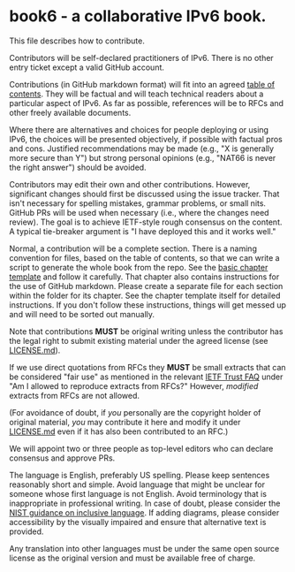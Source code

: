 # book6 - a collaborative IPv6 book.

This file describes how to contribute.

Contributors will be self-declared practitioners of IPv6. There is no other entry ticket except a valid GitHub account.

Contributions (in GitHub markdown format) will fit into an agreed [table of contents](Contents.md). They will be factual and will teach technical readers about a particular aspect of IPv6. As far as possible, references will be to RFCs and other freely available documents.

Where there are alternatives and choices for people deploying or using IPv6, the choices will be presented objectively, if possible with factual pros and cons. Justified recommendations may be made (e.g., "X is generally more secure than Y") but strong personal opinions (e.g., "NAT66 is never the right answer") should be avoided.

Contributors may edit their own and other contributions. However, significant changes should first be discussed using the issue tracker. That isn't necessary for spelling mistakes, grammar problems, or small nits. GitHub PRs will be used when necessary (i.e., where the changes need review). The goal is to achieve IETF-style rough consensus on the content. A typical tie-breaker argument is "I have deployed this and it works well."

Normal, a contribution will be a complete section. There is a naming convention for files, based on the table of contents, so that we can write a script to generate the whole book from the repo. See the [basic chapter template](99.%20Chapter%20Template/99.%20Chapter%20Template.md) and follow it carefully.
That chapter also contains instructions for the use of GitHub markdown.  Please create a separate file for each section within the folder for its chapter. See the chapter template itself for detailed instructions. If you don't follow these instructions, things will get messed up and will need to be sorted out manually.

Note that contributions **MUST** be original writing unless the contributor has the legal right to submit existing material under the agreed license (see [LICENSE.md](LICENSE.md)).

If we use direct quotations from RFCs they **MUST** be small extracts that can be considered "fair use" as mentioned in the relevant [IETF Trust FAQ](https://trustee.ietf.org/about/faq/#reproducing-rfcs) under "Am I allowed to reproduce extracts from RFCs?" However, *modified* extracts from RFCs are not allowed.

(For avoidance of doubt, if *you* personally are the copyright holder of original material, *you* may contribute it here and modify it under [LICENSE.md](LICENSE.md) even if it has also been contributed to an RFC.)

We will appoint two or three people as top-level editors who can declare consensus and approve PRs.

The language is English, preferably US spelling. Please keep sentences reasonably short and simple. Avoid language that might be unclear for someone whose first language is not English. Avoid terminology that is inappropriate in professional writing. In case of doubt, please consider the [NIST guidance on inclusive language](https://doi.org/10.6028/NIST.IR.8366). If adding diagrams, please consider accessibility by the visually impaired and ensure that alternative text is provided.

Any translation into other languages must be under the same open source license as the original version and must be available free of charge.

